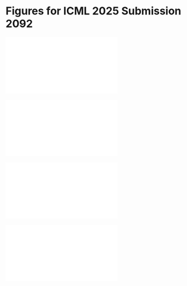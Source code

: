 # Figures for ICML 2025 Submission 2092

![Prood of Proposition 3.2](/prop_proof.pdf)


![Abltaion Results for Vectorized Event Prediction](/vec_rew_comp.pdf)


![Pair-Wise Cross Play for LIPO](/comedi_heatmap.pdf)

![Pair-Wise Cross Play for CoMeDi](/lipo_heatmap.pdf)

